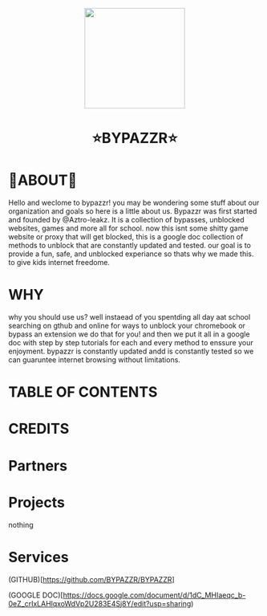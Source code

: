 <p align="center">
<kbd>
<img width="200px" src="https://avatars.githubusercontent.com/u/189370218">
</kbd>
</p>

<h1 align="center">⭐BYPAZZR⭐</h1>

# 📕ABOUT📕
Hello and weclome to bypazzr! you may be wondering some stuff about our organization and goals so here is a little about us. Bypazzr was first started and founded by @Aztro-leakz. It is a collection of bypasses, unblocked websites, games and more all for school. now this isnt some shitty game website or proxy that will get blocked, this is a google doc collection of methods to unblock that are constantly updated and tested. our goal is to provide a fun, safe, and unblocked  experiance so thats why we made this. to give kids internet freedome. 

# WHY 
why you should use us? well instaead of you spentding all day aat school searching on gthub and online for ways to unblock your chromebook or bypass an extension we do that for you! and then we put it all in a google doc with step by step tutorials for each and every method to enssure your enjoyment. bypazzr is constantly updated andd is constantly tested so we can guaruntee internet browsing without limitations.

# TABLE OF CONTENTS

# CREDITS 


# Partners



# Projects

nothing


# Services
(GITHUB)[https://github.com/BYPAZZR/BYPAZZR]

(GOOGLE DOC)[https://docs.google.com/document/d/1dC_MHIaeqc_b-0eZ_crIxLAHlqxoWdVp2U283E4Sj8Y/edit?usp=sharing)

